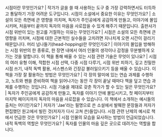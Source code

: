 시점이란 무엇인가요?	| 작가가 글을 쓸 때 사용하는 도구 중 가장 강력하면서도 터득하고 통달하기 가장 어려운 도구입니다.
시점이 소설에서 중요한 이유는 무엇인가요?	| 소설의 모든 측면에 큰 영향을 끼치며, 독자가 주인공에게 공감하게 만들고, 이야기에 몰입시키며, 처음부터 끝까지 독자의 마음을 사로잡을 수 있게 해주기 때문입니다.
출판사가 시점 위반이 있는 원고를 거절하는 이유는 무엇인가요?	| 시점은 소설의 모든 측면에 큰 영향을 끼치며, 시점에 대한 근본적인 실수들을 고치려면 지나치게 오랜 시간이 걸리기 때문입니다.
머리 넘나들기(head-hopping)란 무엇인가요?	| 이야기의 몰입을 방해하는 시점 위반의 한 종류로, 한 장면 내에서 여러 인물의 생각이나 감정을 무분별하게 오가는 것을 말합니다.
이 책을 통해 배울 수 있는 시점 관련 기술은 무엇이 있나요?	| 시점의 여러 유형 이해, 적합한 시점 선택, 다중 시점 다루기, 시점 위반 피하기, 깊고 친밀한 시점 쓰기, 내적 독백 활용, 서스펜스와 긴장감 불러일으키기 등을 배울 수 있습니다.
이 책을 가장 잘 활용하는 방법은 무엇인가요?	| 각 장의 말미에 있는 연습 과제를 수행하고, 노트와 펜을 준비하여 책을 읽어나가는 동안 각 장이 끝날 때마다 책을 덮고 연습 과제를 수행하는 것입니다.
시점 기술을 제대로 갖춘 작가가 할 수 있는 일은 무엇인가요?	| 독자가 주인공에게 공감하게 만들고, 독자를 이야기 안에 몰입시키고, 첫 페이지부터 마지막 페이지까지 독자의 마음을 사로잡을 수 있습니다.
이 책에서 소개하는 예시들의 출처는 어디인가요?	| 저자가 'Jae'라는 필명으로 쓴 소설에서 발췌한 문장들과 저자가 편집했던 원고에서 빌린 것(저자가 다시 고쳐 쓴)들입니다.
시점 관련 난제의 예시로 책에서 언급한 것은 무엇인가요?	| 시점 인물의 모습을 묘사하는 방법이 언급되었습니다.
내적 독백의 역할은 무엇인가요?	| 독자를 인물의 마음 깊은 곳으로 데려가는 역할을 합니다.